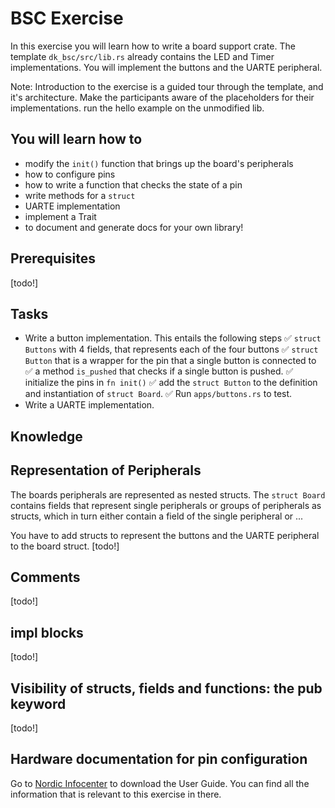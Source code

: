 # BSC Exercise

In this exercise you will learn how to write a board support crate. 
The template `dk_bsc/src/lib.rs` already contains the LED and Timer implementations. You will implement the buttons and the UARTE peripheral. 

Note: Introduction to the exercise is a guided tour through the template, and it's architecture. Make the participants aware of the placeholders for their implementations. run the hello example on the unmodified lib. 


## You will learn how to
* modify the `init()` function that brings up the board's peripherals
* how to configure pins 
* how to write a function that checks the state of a pin
* write methods for a `struct`
* UARTE implementation
* implement a Trait
* to document and generate docs for your own library!

## Prerequisites
[todo!]

## Tasks
* Write a button implementation. This entails the following steps
  ✅ `struct Buttons` with 4 fields, that represents each of the four buttons 
  ✅ `struct Button` that is a wrapper for the pin that a single button is connected to
  ✅ a method `is_pushed` that checks if a single button is pushed. 
  ✅ initialize the pins in `fn init()`
  ✅ add the `struct Button` to the definition and instantiation of `struct Board`.
  ✅ Run `apps/buttons.rs` to test. 
* Write a UARTE implementation. 

## Knowledge

## Representation of Peripherals
The boards peripherals are represented as nested structs. The `struct Board` contains fields that represent single peripherals or groups of peripherals as structs, which in turn either contain a field of the single peripheral or ...

You have to add structs to represent the buttons and the UARTE peripheral to the board struct. 
[todo!]

## Comments
[todo!]

## impl blocks
[todo!]
## Visibility of structs, fields and functions: the pub keyword
[todo!]

## Hardware documentation for pin configuration

Go to [Nordic Infocenter](https://infocenter.nordicsemi.com/topic/ug_nrf52840_dk/UG/dk/intro.html) to download the User Guide. You can find all the information that is relevant to this exercise in there.



